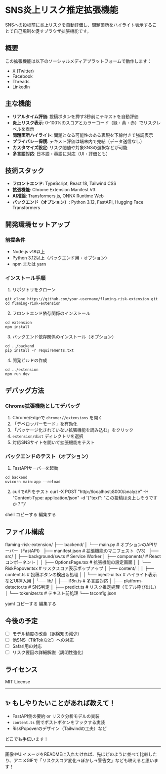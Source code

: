 # SNS炎上リスク推定拡張機能

SNSへの投稿前に炎上リスクを自動評価し、問題箇所をハイライト表示することで自己規制を促すブラウザ拡張機能です。

## 概要

この拡張機能は以下のソーシャルメディアプラットフォームで動作します：
- X (Twitter)
- Facebook
- Threads
- LinkedIn

## 主な機能

- **リアルタイム評価**: 投稿ボタンを押す3秒前にテキストを自動評価
- **炎上リスク表示**: 0-100%のスコアとカラーコード（緑・黄・赤）でリスクレベルを表示
- **問題箇所ハイライト**: 問題となる可能性のある表現を下線付きで強調表示
- **プライバシー保護**: テキスト評価は端末内で完結（データ送信なし）
- **カスタマイズ設定**: リスク閾値や対象SNSの選択などが可能
- **多言語対応**: 日本語・英語に対応（UI・評価とも）

## 技術スタック

- **フロントエンド**: TypeScript, React 18, Tailwind CSS
- **拡張機能**: Chrome Extension Manifest V3
- **AI推論**: Transformers.js, ONNX Runtime Web
- **バックエンド（オプション）**: Python 3.12, FastAPI, Hugging Face Transformers

## 開発環境セットアップ

### 前提条件

- Node.js v18以上
- Python 3.12以上（バックエンド用・オプション）
- npm または yarn

### インストール手順

1. リポジトリをクローン
```
git clone https://github.com/your-username/flaming-risk-extension.git
cd flaming-risk-extension
```

2. フロントエンド依存関係のインストール
```
cd extension
npm install
```

3. バックエンド依存関係のインストール（オプション）
```
cd ../backend
pip install -r requirements.txt
```

4. 開発ビルドの作成
```
cd ../extension
npm run dev
```

## デバッグ方法

### Chrome拡張機能としてデバッグ

1. Chrome/Edgeで `chrome://extensions` を開く
2. 「デベロッパーモード」を有効化
3. 「パッケージ化されていない拡張機能を読み込む」をクリック
4. `extension/dist` ディレクトリを選択
5. 対応SNSサイトを開いて拡張機能をテスト

### バックエンドのテスト（オプション）

1. FastAPIサーバーを起動
```
cd backend
uvicorn main:app --reload
```

2. curlでAPIをテスト
curl -X POST "http://localhost:8000/analyze"
-H "Content-Type: application/json"
-d '{"text": "この投稿は炎上しそうですか？"}'

shell
コピーする
編集する

## ファイル構成

flaming-risk-extension/ ├── backend/ │ └── main.py # オプションのAPIサーバー（FastAPI） ├── manifest.json # 拡張機能のマニフェスト（V3） ├── src/ │ ├── background/sw.ts # Service Worker │ ├── components/ # Reactコンポーネント │ │ ├── OptionsPage.tsx # 拡張機能の設定画面 │ │ └── RiskPopover.tsx # リスクスコア表示ポップアップ │ ├── content/
│ │ ├── content.ts # 投稿ボタンの検出＆処理 │ │ └── inject-ui.tsx # ハイライト表示などUI挿入用 │ └── lib/ │ ├── i18n.ts # 多言語対応 │ ├── platform-detector.ts # SNS判定 │ ├── predict.ts # リスク推定処理（モデル呼び出し） │ └── tokenizer.ts # テキスト前処理 └── tsconfig.json

yaml
コピーする
編集する

## 今後の予定

- [ ] モデル精度の改善（誤検知の減少）
- [ ] 他SNS（TikTokなど）への対応
- [ ] Safari用の対応
- [ ] リスク要因の詳細解説（説明性強化）

## ライセンス

MIT License

---

## ✨ もしやりたいことがあれば教えて！

- FastAPI側の要約 or リスク分析モデルの実装
- `content.ts` 側でポストボタンをフックする実装
- RiskPopoverのデザイン（Tailwindの工夫）など

どこでも手伝います！

--- 

画像やUIイメージをREADMEに入れたければ、先ほどのように並べて比較したり、アニメGIFで「リスクスコア変化→ぼかし→警告文」なども映えると思います！







